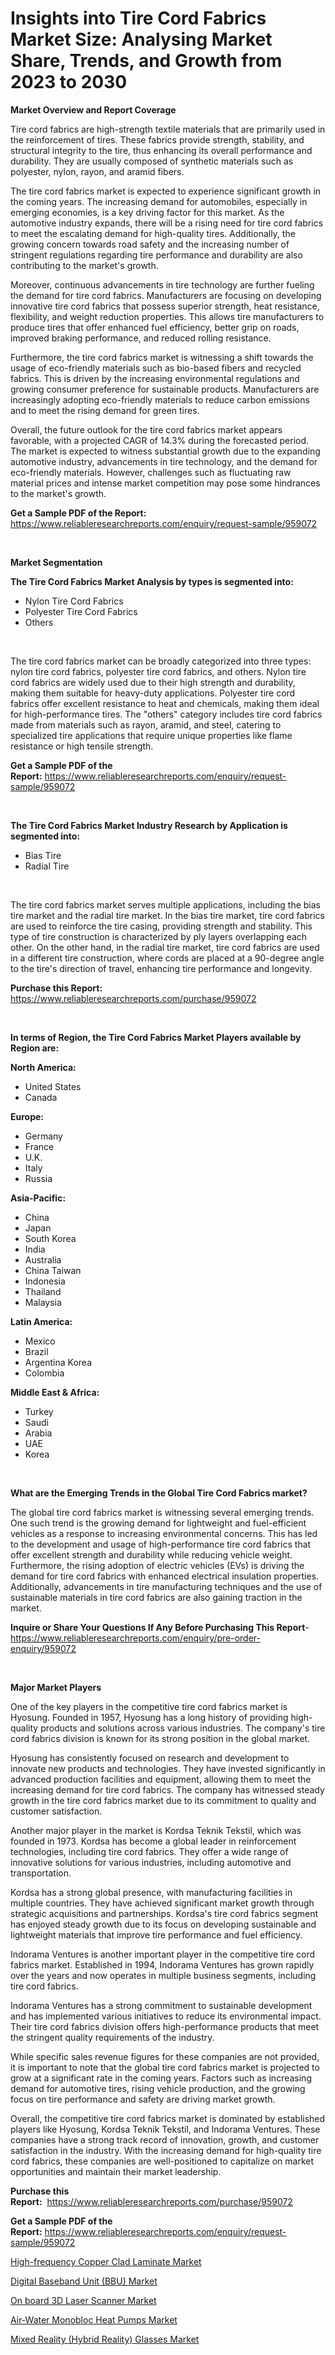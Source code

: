<p><h1>Insights into Tire Cord Fabrics Market Size: Analysing Market Share, Trends, and Growth from 2023 to 2030</h1></p><p><strong>Market Overview and Report Coverage</strong></p>
<p><p>Tire cord fabrics are high-strength textile materials that are primarily used in the reinforcement of tires. These fabrics provide strength, stability, and structural integrity to the tire, thus enhancing its overall performance and durability. They are usually composed of synthetic materials such as polyester, nylon, rayon, and aramid fibers.</p><p>The tire cord fabrics market is expected to experience significant growth in the coming years. The increasing demand for automobiles, especially in emerging economies, is a key driving factor for this market. As the automotive industry expands, there will be a rising need for tire cord fabrics to meet the escalating demand for high-quality tires. Additionally, the growing concern towards road safety and the increasing number of stringent regulations regarding tire performance and durability are also contributing to the market's growth.</p><p>Moreover, continuous advancements in tire technology are further fueling the demand for tire cord fabrics. Manufacturers are focusing on developing innovative tire cord fabrics that possess superior strength, heat resistance, flexibility, and weight reduction properties. This allows tire manufacturers to produce tires that offer enhanced fuel efficiency, better grip on roads, improved braking performance, and reduced rolling resistance.</p><p>Furthermore, the tire cord fabrics market is witnessing a shift towards the usage of eco-friendly materials such as bio-based fibers and recycled fabrics. This is driven by the increasing environmental regulations and growing consumer preference for sustainable products. Manufacturers are increasingly adopting eco-friendly materials to reduce carbon emissions and to meet the rising demand for green tires.</p><p>Overall, the future outlook for the tire cord fabrics market appears favorable, with a projected CAGR of 14.3% during the forecasted period. The market is expected to witness substantial growth due to the expanding automotive industry, advancements in tire technology, and the demand for eco-friendly materials. However, challenges such as fluctuating raw material prices and intense market competition may pose some hindrances to the market's growth.</p></p>
<p><strong>Get a Sample PDF of the Report:</strong> <a href="https://www.reliableresearchreports.com/enquiry/request-sample/959072">https://www.reliableresearchreports.com/enquiry/request-sample/959072</a></p>
<p>&nbsp;</p>
<p><strong>Market Segmentation</strong></p>
<p><strong>The Tire Cord Fabrics Market Analysis by types is segmented into:</strong></p>
<p><ul><li>Nylon Tire Cord Fabrics</li><li>Polyester Tire Cord Fabrics</li><li>Others</li></ul></p>
<p>&nbsp;</p>
<p><p>The tire cord fabrics market can be broadly categorized into three types: nylon tire cord fabrics, polyester tire cord fabrics, and others. Nylon tire cord fabrics are widely used due to their high strength and durability, making them suitable for heavy-duty applications. Polyester tire cord fabrics offer excellent resistance to heat and chemicals, making them ideal for high-performance tires. The "others" category includes tire cord fabrics made from materials such as rayon, aramid, and steel, catering to specialized tire applications that require unique properties like flame resistance or high tensile strength.</p></p>
<p><strong>Get a Sample PDF of the Report:</strong>&nbsp;<a href="https://www.reliableresearchreports.com/enquiry/request-sample/959072">https://www.reliableresearchreports.com/enquiry/request-sample/959072</a></p>
<p>&nbsp;</p>
<p><strong>The Tire Cord Fabrics Market Industry Research by Application is segmented into:</strong></p>
<p><ul><li>Bias Tire</li><li>Radial Tire</li></ul></p>
<p>&nbsp;</p>
<p><p>The tire cord fabrics market serves multiple applications, including the bias tire market and the radial tire market. In the bias tire market, tire cord fabrics are used to reinforce the tire casing, providing strength and stability. This type of tire construction is characterized by ply layers overlapping each other. On the other hand, in the radial tire market, tire cord fabrics are used in a different tire construction, where cords are placed at a 90-degree angle to the tire's direction of travel, enhancing tire performance and longevity.</p></p>
<p><strong>Purchase this Report:</strong>&nbsp; <a href="https://www.reliableresearchreports.com/purchase/959072">https://www.reliableresearchreports.com/purchase/959072</a></p>
<p>&nbsp;</p>
<p><strong>In terms of Region, the Tire Cord Fabrics Market Players available by Region are:</strong></p>
<p>
    <p> <strong> North America: </strong>
        <ul>
            <li>United States</li>
            <li>Canada</li>
        </ul>
        </p> 
    <p> <strong> Europe: </strong>
        <ul>
            <li>Germany</li>
            <li>France</li>
            <li>U.K.</li>
            <li>Italy</li>
            <li>Russia</li>
        </ul>
        </p> 
    <p> <strong> Asia-Pacific: </strong>
        <ul>
            <li>China</li>
            <li>Japan</li>
            <li>South Korea</li>
            <li>India</li>
            <li>Australia</li>
            <li>China Taiwan</li>
            <li>Indonesia</li>
            <li>Thailand</li>
            <li>Malaysia</li>
        </ul>
        </p> 
    <p> <strong> Latin America: </strong>
        <ul>
            <li>Mexico</li>
            <li>Brazil</li>
            <li>Argentina Korea</li>
            <li>Colombia</li>
        </ul>
        </p> 
    <p> <strong> Middle East & Africa: </strong>
        <ul>
            <li>Turkey</li>
            <li>Saudi</li>
            <li>Arabia</li>
            <li>UAE</li>
            <li>Korea</li>
        </ul>
    </p>
    </p>
<p>&nbsp;</p>
<p><strong>What are the Emerging Trends in the Global Tire Cord Fabrics market?</strong></p>
<p><p>The global tire cord fabrics market is witnessing several emerging trends. One such trend is the growing demand for lightweight and fuel-efficient vehicles as a response to increasing environmental concerns. This has led to the development and usage of high-performance tire cord fabrics that offer excellent strength and durability while reducing vehicle weight. Furthermore, the rising adoption of electric vehicles (EVs) is driving the demand for tire cord fabrics with enhanced electrical insulation properties. Additionally, advancements in tire manufacturing techniques and the use of sustainable materials in tire cord fabrics are also gaining traction in the market.</p></p>
<p><strong>Inquire or Share Your Questions If Any Before Purchasing This Report</strong>- <a href="https://www.reliableresearchreports.com/enquiry/pre-order-enquiry/959072">https://www.reliableresearchreports.com/enquiry/pre-order-enquiry/959072</a></p>
<p>&nbsp;</p>
<p><strong>Major Market Players</strong></p>
<p><p>One of the key players in the competitive tire cord fabrics market is Hyosung. Founded in 1957, Hyosung has a long history of providing high-quality products and solutions across various industries. The company's tire cord fabrics division is known for its strong position in the global market.</p><p>Hyosung has consistently focused on research and development to innovate new products and technologies. They have invested significantly in advanced production facilities and equipment, allowing them to meet the increasing demand for tire cord fabrics. The company has witnessed steady growth in the tire cord fabrics market due to its commitment to quality and customer satisfaction.</p><p>Another major player in the market is Kordsa Teknik Tekstil, which was founded in 1973. Kordsa has become a global leader in reinforcement technologies, including tire cord fabrics. They offer a wide range of innovative solutions for various industries, including automotive and transportation.</p><p>Kordsa has a strong global presence, with manufacturing facilities in multiple countries. They have achieved significant market growth through strategic acquisitions and partnerships. Kordsa's tire cord fabrics segment has enjoyed steady growth due to its focus on developing sustainable and lightweight materials that improve tire performance and fuel efficiency.</p><p>Indorama Ventures is another important player in the competitive tire cord fabrics market. Established in 1994, Indorama Ventures has grown rapidly over the years and now operates in multiple business segments, including tire cord fabrics.</p><p>Indorama Ventures has a strong commitment to sustainable development and has implemented various initiatives to reduce its environmental impact. Their tire cord fabrics division offers high-performance products that meet the stringent quality requirements of the industry.</p><p>While specific sales revenue figures for these companies are not provided, it is important to note that the global tire cord fabrics market is projected to grow at a significant rate in the coming years. Factors such as increasing demand for automotive tires, rising vehicle production, and the growing focus on tire performance and safety are driving market growth.</p><p>Overall, the competitive tire cord fabrics market is dominated by established players like Hyosung, Kordsa Teknik Tekstil, and Indorama Ventures. These companies have a strong track record of innovation, growth, and customer satisfaction in the industry. With the increasing demand for high-quality tire cord fabrics, these companies are well-positioned to capitalize on market opportunities and maintain their market leadership.</p></p>
<p><strong>Purchase this Report:</strong>&nbsp;&nbsp;<a href="https://www.reliableresearchreports.com/purchase/959072">https://www.reliableresearchreports.com/purchase/959072</a></p>
<p></p>
<p><strong>Get a Sample PDF of the Report:</strong>&nbsp;<a href="https://www.reliableresearchreports.com/enquiry/request-sample/959072">https://www.reliableresearchreports.com/enquiry/request-sample/959072</a></p>
<p><p><a href="https://medium.com/@dritasmani2022/analyzing-high-frequency-copper-clad-laminate-market-global-industry-perspective-and-forecast-47cb6d63dc95">High-frequency Copper Clad Laminate Market</a></p><p><a href="https://medium.com/@besaosmani1903/digital-baseband-unit-bbu-market-focuses-on-market-share-size-and-projected-forecast-till-2030-8d945c5f5515">Digital Baseband Unit (BBU) Market</a></p><p><a href="https://medium.com/@donaldmendez2018/on-board-3d-laser-scanner-market-competitive-analysis-market-trends-and-forecast-to-2030-ff58d8447c13">On board 3D Laser Scanner Market</a></p><p><a href="https://medium.com/@randyrose31/air-water-monobloc-heat-pumps-market-trends-forecast-and-competitive-analysis-to-2030-d64321e3431e">Air-Water Monobloc Heat Pumps Market</a></p><p><a href="https://medium.com/@alesiabrahimi58/mixed-reality-hybrid-reality-glasses-market-report-reveals-the-latest-trends-and-growth-7ec8935138ec">Mixed Reality (Hybrid Reality) Glasses Market</a></p></p>